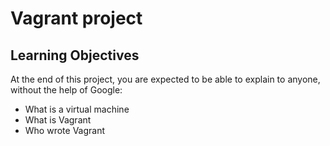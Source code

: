 # Vagrant project
## Learning Objectives
At the end of this project, you are expected to be able to explain to anyone, without the help of Google:
* What is a virtual machine
* What is Vagrant
* Who wrote Vagrant
 

